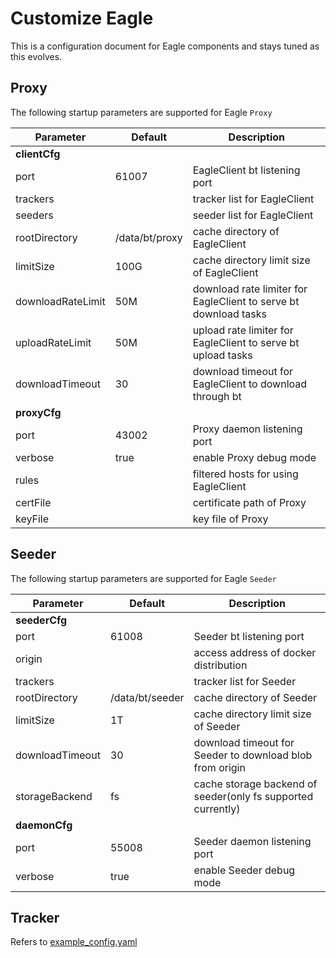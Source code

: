 Customize Eagle
===============

This is a configuration document for Eagle components and stays tuned as this evolves.

## Proxy

The following startup parameters are supported for Eagle `Proxy`

| Parameter | Default | Description |
| ------------- | ------------- | ------------- |
| **clientCfg** |
| port | 61007 | EagleClient bt listening port |
| trackers |  | tracker list for EagleClient |
| seeders |  | seeder list for EagleClient |
| rootDirectory | /data/bt/proxy | cache directory of EagleClient |
| limitSize | 100G | cache directory limit size of EagleClient |
| downloadRateLimit | 50M | download rate limiter for EagleClient to serve bt download tasks |
| uploadRateLimit | 50M | upload rate limiter for EagleClient to serve bt upload tasks |
| downloadTimeout | 30 | download timeout for EagleClient to download through bt|
| **proxyCfg** |
| port | 43002 | Proxy daemon listening port |
| verbose | true | enable Proxy debug mode |
| rules | | filtered hosts for using EagleClient |
| certFile | | certificate path of Proxy |
| keyFile | | key file of Proxy |

## Seeder

The following startup parameters are supported for Eagle `Seeder`

| Parameter | Default | Description |
| ------------- | ------------- | ------------- |
| **seederCfg** |
| port | 61008 | Seeder bt listening port |
| origin |  | access address of docker distribution |
| trackers |  | tracker list for Seeder |
| rootDirectory | /data/bt/seeder | cache directory of Seeder |
| limitSize | 1T | cache directory limit size of Seeder |
| downloadTimeout | 30 | download timeout for Seeder to download blob from origin |
| storageBackend | fs | cache storage backend of seeder(only fs supported currently) |
| **daemonCfg** |
| port | 55008 | Seeder daemon listening port |
| verbose | true | enable Seeder debug mode |

## Tracker

Refers to [example_config.yaml](https://github.com/chihaya/chihaya/blob/master/dist/example_config.yaml)